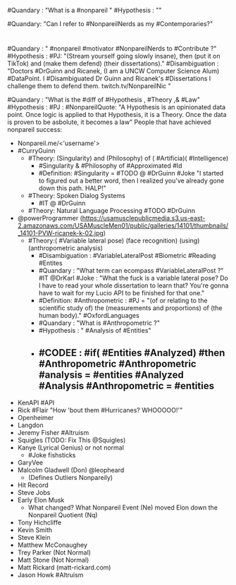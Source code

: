 #Quandary : "What is a #nonpareil "
#Hypothesis : ""

#Quandary: "Can I refer to #NonpareilNerds as my #Contemporaries?"


#

#Quandary : " #nonpareil #motivator #NonpareilNerds to #Contribute ?"
#Hypothesis : #PJ: "(Stream yourself going slowly insane), then (put it on TikTok) and (make them defend) (their dissertations)."
#Disambiguation : "Doctors #DrGuinn and Ricanek, (I am a UNCW Computer Science Alum) #DataPoint. I #Disambiguated  Dr Guinn and Ricanek's #Dissertations  I challenge them to defend them.  twitch.tv/NonpareilNic "

#Quandary : "What is the #diff of #Hypothesis , #Theory ,& #Law"
#Hypothesis : #PJ : #NonpareilQuote: "A Hypothesis is an opinionated data point. Once logic is applied to that Hypothesis, it is a Theory. Once the data is proven to be asbolute, it becomes a law"
People that have achieved nonpareil success:
- Nonpareil.me/<'username'>
- #CurryGuinn
	- #Theory: (Singularity) and (Philosophy) of ( #Artificia)( #Intelligence)
		- #Singularity & #Philosophy of #Approximated #Id
		- #Definition: #Singularity = #TODO @ #DrGuinn #Joke "I started to figured out a better word, then I realized you've already gone down this path. HALP!"
	- #Theory: Spoken Dialog Systems
		- #IT @ #DrGuinn 
	- #Theory: Natural Language Processing #TODO #DrGuinn 
- @powerProgrammer (https://usamusclepublicmedia.s3.us-east-2.amazonaws.com/USAMuscleMen01/public/galleries/14101/thumbnails/_14101-PVW-ricanek-k-02.jpg) 
	- #Theory:( #Variable lateral pose) (face recognition) (using) (anthropometric analysis)
		- #Disambiguation : #VariableLateralPost #Biometric #Reading #Entites
		- #Quandary : "What term can ecompass #VariableLateralPost ?" #IT @DrKarl #Joke : "What the fuck is a variable lateral pose? Do I have to read your whole dissertation to learn that? You're gonna have to wait for my Lucio API to be finished for that one."
		- #Definition: #Anthropometric : #PJ = "(of or relating to the scientific study of) the (measurements and proportions) of (the human body)." #OxfordLanguages 
		- #Quandary : "What is #Anthropometric ?"
		- #Hypothesis : " #Analysis of #Entities"
		- #CODEE : #if(  #Entities #Analyzed) #then #Anthropometric 
						#Anthropometric #analysis = #entities #Analyzed #Analysis
						#Anthropometric = #entities 
			- 
- KenAPI #API
- Rick #Flair "How 'bout them #Hurricanes? WHOOOOO!'"
- Openheimer
- Langdon
- Jeremy Fisher #Altruism 
- Squigles (TODO: Fix This @Squigles)
- Kanye (Lyrical Genius) or not normal
	- #Joke fishsticks
- GaryVee
- Malcolm Gladwell (Don) @leopheard
	- (Defines Outliers Nonpareily)
- Hit Record
- Steve Jobs
- Early Elon Musk
	- What changed? What Nonpareil Event (Ne) moved Elon down the Nonpareil Quotient (Nq)
- Tony Hichcliffe
- Kevin Smith
- Steve Klein
- Matthew McConaughey
- Trey Parker (Not Normal)
- Matt Stone (Not Normal)
- Matt Rickard (matt-rickard.com)
- Jason Howk #Altruism 